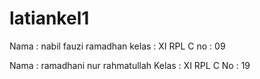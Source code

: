 
# latiankel1
Nama : nabil fauzi ramadhan
kelas : XI RPL C
no : 09

Nama : ramadhani nur rahmatullah
Kelas : XI RPL C
No : 19

